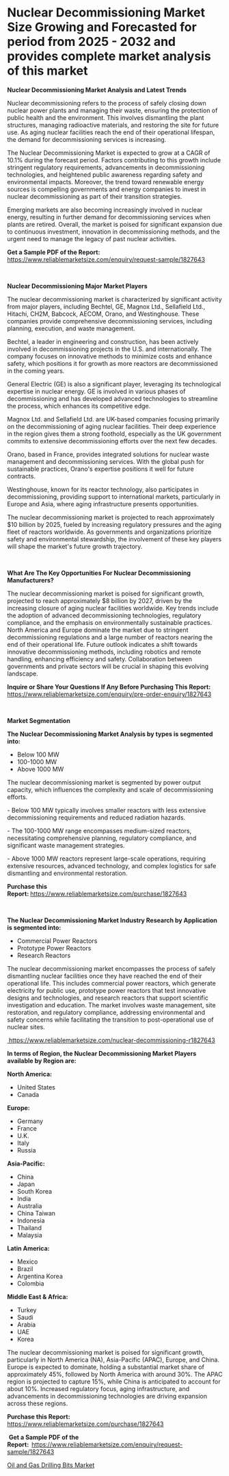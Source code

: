 <p><h1>Nuclear Decommissioning Market Size Growing and Forecasted for period from 2025 - 2032 and provides complete market analysis of this market</h1></p><p><strong>Nuclear Decommissioning Market Analysis and Latest Trends</strong></p>
<p><p>Nuclear decommissioning refers to the process of safely closing down nuclear power plants and managing their waste, ensuring the protection of public health and the environment. This involves dismantling the plant structures, managing radioactive materials, and restoring the site for future use. As aging nuclear facilities reach the end of their operational lifespan, the demand for decommissioning services is increasing.</p><p>The Nuclear Decommissioning Market is expected to grow at a CAGR of 10.1% during the forecast period. Factors contributing to this growth include stringent regulatory requirements, advancements in decommissioning technologies, and heightened public awareness regarding safety and environmental impacts. Moreover, the trend toward renewable energy sources is compelling governments and energy companies to invest in nuclear decommissioning as part of their transition strategies. </p><p>Emerging markets are also becoming increasingly involved in nuclear energy, resulting in further demand for decommissioning services when plants are retired. Overall, the market is poised for significant expansion due to continuous investment, innovation in decommissioning methods, and the urgent need to manage the legacy of past nuclear activities.</p></p>
<p><strong>Get a Sample PDF of the Report:&nbsp;</strong> <a href="https://www.reliablemarketsize.com/enquiry/request-sample/1827643?utm_campaign=2242&utm_medium=2&utm_source=Github&utm_content=ia&utm_term=22022025&utm_id=nuclear-decommissioning">https://www.reliablemarketsize.com/enquiry/request-sample/1827643</a></p>
<p>&nbsp;</p>
<p><strong>Nuclear Decommissioning Major Market Players</strong></p>
<p><p>The nuclear decommissioning market is characterized by significant activity from major players, including Bechtel, GE, Magnox Ltd., Sellafield Ltd., Hitachi, CH2M, Babcock, AECOM, Orano, and Westinghouse. These companies provide comprehensive decommissioning services, including planning, execution, and waste management.</p><p>Bechtel, a leader in engineering and construction, has been actively involved in decommissioning projects in the U.S. and internationally. The company focuses on innovative methods to minimize costs and enhance safety, which positions it for growth as more reactors are decommissioned in the coming years.</p><p>General Electric (GE) is also a significant player, leveraging its technological expertise in nuclear energy. GE is involved in various phases of decommissioning and has developed advanced technologies to streamline the process, which enhances its competitive edge.</p><p>Magnox Ltd. and Sellafield Ltd. are UK-based companies focusing primarily on the decommissioning of aging nuclear facilities. Their deep experience in the region gives them a strong foothold, especially as the UK government commits to extensive decommissioning efforts over the next few decades.</p><p>Orano, based in France, provides integrated solutions for nuclear waste management and decommissioning services. With the global push for sustainable practices, Orano's expertise positions it well for future contracts.</p><p>Westinghouse, known for its reactor technology, also participates in decommissioning, providing support to international markets, particularly in Europe and Asia, where aging infrastructure presents opportunities.</p><p>The nuclear decommissioning market is projected to reach approximately $10 billion by 2025, fueled by increasing regulatory pressures and the aging fleet of reactors worldwide. As governments and organizations prioritize safety and environmental stewardship, the involvement of these key players will shape the market's future growth trajectory.</p></p>
<p>&nbsp;</p>
<p><strong>What Are The Key Opportunities For Nuclear Decommissioning Manufacturers?</strong></p>
<p><p>The nuclear decommissioning market is poised for significant growth, projected to reach approximately $8 billion by 2027, driven by the increasing closure of aging nuclear facilities worldwide. Key trends include the adoption of advanced decommissioning technologies, regulatory compliance, and the emphasis on environmentally sustainable practices. North America and Europe dominate the market due to stringent decommissioning regulations and a large number of reactors nearing the end of their operational life. Future outlook indicates a shift towards innovative decommissioning methods, including robotics and remote handling, enhancing efficiency and safety. Collaboration between governments and private sectors will be crucial in shaping this evolving landscape.</p></p>
<p><strong>Inquire or Share Your Questions If Any Before Purchasing This Report:</strong> <a href="https://www.reliablemarketsize.com/enquiry/pre-order-enquiry/1827643?utm_campaign=2242&utm_medium=2&utm_source=Github&utm_content=ia&utm_term=22022025&utm_id=nuclear-decommissioning">https://www.reliablemarketsize.com/enquiry/pre-order-enquiry/1827643</a></p>
<p>&nbsp;</p>
<p><strong>Market Segmentation</strong></p>
<p><strong>The Nuclear Decommissioning Market Analysis by types is segmented into:</strong></p>
<p><ul><li>Below 100 MW</li><li>100-1000 MW</li><li>Above 1000 MW</li></ul></p>
<p><p>The nuclear decommissioning market is segmented by power output capacity, which influences the complexity and scale of decommissioning efforts. </p><p>- Below 100 MW typically involves smaller reactors with less extensive decommissioning requirements and reduced radiation hazards.</p><p>  </p><p>- The 100-1000 MW range encompasses medium-sized reactors, necessitating comprehensive planning, regulatory compliance, and significant waste management strategies. </p><p>  </p><p>- Above 1000 MW reactors represent large-scale operations, requiring extensive resources, advanced technology, and complex logistics for safe dismantling and environmental restoration.</p></p>
<p><strong>Purchase this Report:&nbsp;</strong><a href="https://www.reliablemarketsize.com/purchase/1827643?utm_campaign=2242&utm_medium=2&utm_source=Github&utm_content=ia&utm_term=22022025&utm_id=nuclear-decommissioning">https://www.reliablemarketsize.com/purchase/1827643</a></p>
<p>&nbsp;</p>
<p><strong>The Nuclear Decommissioning Market Industry Research by Application is segmented into:</strong></p>
<p><ul><li>Commercial Power Reactors</li><li>Prototype Power Reactors</li><li>Research Reactors</li></ul></p>
<p><p>The nuclear decommissioning market encompasses the process of safely dismantling nuclear facilities once they have reached the end of their operational life. This includes commercial power reactors, which generate electricity for public use, prototype power reactors that test innovative designs and technologies, and research reactors that support scientific investigation and education. The market involves waste management, site restoration, and regulatory compliance, addressing environmental and safety concerns while facilitating the transition to post-operational use of nuclear sites.</p></p>
<p><a href="https://www.reliablemarketsize.com/nuclear-decommissioning-r1827643?utm_campaign=2242&utm_medium=2&utm_source=Github&utm_content=ia&utm_term=22022025&utm_id=nuclear-decommissioning">&nbsp;https://www.reliablemarketsize.com/nuclear-decommissioning-r1827643</a></p>
<p><strong>In terms of Region, the Nuclear Decommissioning Market Players available by Region are:</strong></p>
<p>
    <p> <strong> North America: </strong>
        <ul>
            <li>United States</li>
            <li>Canada</li>
        </ul>
        </p> 
    <p> <strong> Europe: </strong>
        <ul>
            <li>Germany</li>
            <li>France</li>
            <li>U.K.</li>
            <li>Italy</li>
            <li>Russia</li>
        </ul>
        </p> 
    <p> <strong> Asia-Pacific: </strong>
        <ul>
            <li>China</li>
            <li>Japan</li>
            <li>South Korea</li>
            <li>India</li>
            <li>Australia</li>
            <li>China Taiwan</li>
            <li>Indonesia</li>
            <li>Thailand</li>
            <li>Malaysia</li>
        </ul>
        </p> 
    <p> <strong> Latin America: </strong>
        <ul>
            <li>Mexico</li>
            <li>Brazil</li>
            <li>Argentina Korea</li>
            <li>Colombia</li>
        </ul>
        </p> 
    <p> <strong> Middle East & Africa: </strong>
        <ul>
            <li>Turkey</li>
            <li>Saudi</li>
            <li>Arabia</li>
            <li>UAE</li>
            <li>Korea</li>
        </ul>
    </p>
    </p>
<p><p>The nuclear decommissioning market is poised for significant growth, particularly in North America (NA), Asia-Pacific (APAC), Europe, and China. Europe is expected to dominate, holding a substantial market share of approximately 45%, followed by North America with around 30%. The APAC region is projected to capture 15%, while China is anticipated to account for about 10%. Increased regulatory focus, aging infrastructure, and advancements in decommissioning technologies are driving expansion across these regions.</p></p>
<p><strong>Purchase this Report: </strong><a href="https://www.reliablemarketsize.com/purchase/1827643?utm_campaign=2242&utm_medium=2&utm_source=Github&utm_content=ia&utm_term=22022025&utm_id=nuclear-decommissioning">https://www.reliablemarketsize.com/purchase/1827643</a></p>
<p>&nbsp;<strong>Get a Sample PDF of the Report:&nbsp;&nbsp;</strong><a href="https://www.reliablemarketsize.com/enquiry/request-sample/1827643?utm_campaign=2242&utm_medium=2&utm_source=Github&utm_content=ia&utm_term=22022025&utm_id=nuclear-decommissioning">https://www.reliablemarketsize.com/enquiry/request-sample/1827643</a></p>
<p><strong></strong></p>
<p><p><a href="https://github.com/suleimannichelle7/Market-Research-Report-List-1/blob/main/oil-and-gas-drilling-bits-market.md?utm_campaign=2242&utm_medium=2&utm_source=Github&utm_content=ia&utm_term=22022025&utm_id=nuclear-decommissioning">Oil and Gas Drilling Bits Market</a></p></p>